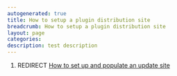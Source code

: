 ```yaml
---
autogenerated: true
title: How to setup a plugin distribution site
breadcrumb: How to setup a plugin distribution site
layout: page
categories: 
description: test description
---
```


1.  REDIRECT [How to set up and populate an update site](How_to_set_up_and_populate_an_update_site "wikilink")
